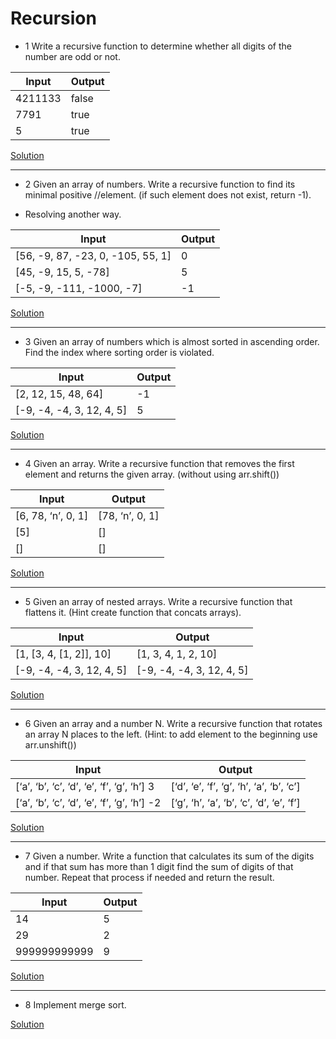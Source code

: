 # Recursion

- 1 Write a recursive function to determine whether all digits of the number are odd or not.

| Input   | Output |
| ------- | ------ |
| 4211133 | false  |
| 7791    | true   |
| 5       | true   |

[Solution](oddOrEven.js)

---

- 2 Given an array of numbers. Write a recursive function to find its minimal positive
  //element. (if such element does not exist, return -1).

- Resolving another way.

| Input                             | Output |
| --------------------------------- | ------ |
| [56, -9, 87, -23, 0, -105, 55, 1] | 0      |
| [45, -9, 15, 5, -78]              | 5      |
| [-5, -9, -111, -1000, -7]         | -1     |

[Solution](minPositiveNum.js)

---

- 3 Given an array of numbers which is almost sorted in ascending order. Find the index where sorting order is violated.

| Input                     | Output |
| ------------------------- | ------ |
| [2, 12, 15, 48, 64]       | -1     |
| [-9, -4, -4, 3, 12, 4, 5] | 5      |

[Solution](isViolated.js)

---

- 4 Given an array. Write a recursive function that removes the first element and returns the given array. (without using arr.shift())

| Input              | Output          |
| ------------------ | --------------- |
| [6, 78, ‘n’, 0, 1] | [78, ‘n’, 0, 1] |
| [5]                | []              |
| []                 | []              |

[Solution](notShift.js)

---

- 5 Given an array of nested arrays. Write a recursive function that flattens it. (Hint create function that concats arrays).

| Input                     | Output                    |
| ------------------------- | ------------------------- |
| [1, [3, 4, [1, 2]], 10]   | [1, 3, 4, 1, 2, 10]       |
| [-9, -4, -4, 3, 12, 4, 5] | [-9, -4, -4, 3, 12, 4, 5] |

[Solution](flattens.js)

---

- 6 Given an array and a number N. Write a recursive function that rotates an array N places to the left. (Hint: to add element to the beginning use arr.unshift())

| Input                                       | Output                                   |
| ------------------------------------------- | ---------------------------------------- |
| [‘a’, ‘b’, ‘c’, ‘d’, ‘e’, ‘f’, ‘g’, ‘h’] 3  | [‘d’, ‘e’, ‘f’, ‘g’, ‘h’, ‘a’, ‘b’, ‘c’] |
| [‘a’, ‘b’, ‘c’, ‘d’, ‘e’, ‘f’, ‘g’, ‘h’] -2 | [‘g’, ‘h’, ‘a’, ‘b’, ‘c’, ‘d’, ‘e’, ‘f’] |

[Solution](rotateNum.js)

---

- 7 Given a number. Write a function that calculates its sum of the digits and if that sum has more than 1 digit find the sum of digits of that number. Repeat that process if needed and return the result.

| Input        | Output |
| ------------ | ------ |
| 14           | 5      |
| 29           | 2      |
| 999999999999 | 9      |

[Solution](sumOfDigits.js)

---

- 8 Implement merge sort.

[Solution](mergeSort.js)
